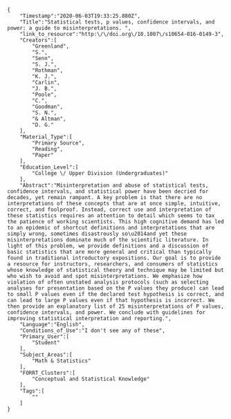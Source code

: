 
    {
        "Timestamp":"2020-06-03T19:33:25.880Z",
        "Title":"Statistical tests, p values, confidence intervals, and power: a guide to misinterpretations. ",
        "link_to_resource":"http:\/\/doi.org\/10.1007\/s10654-016-0149-3",
        "Creators":[
            "Greenland",
            "S.",
            "Senn",
            "S. J.",
            "Rothman",
            "K. J.",
            "Carlin",
            "J. B.",
            "Poole",
            "C.",
            "Goodman",
            "S. N.",
            "& Altman",
            "D. G."
        ],
        "Material_Type":[
            "Primary Source",
            "Reading",
            "Paper"
        ],
        "Education_Level":[
            "College \/ Upper Division (Undergraduates)"
        ],
        "Abstract":"Misinterpretation and abuse of statistical tests, confidence intervals, and statistical power have been decried for decades, yet remain rampant. A key problem is that there are no interpretations of these concepts that are at once simple, intuitive, correct, and foolproof. Instead, correct use and interpretation of these statistics requires an attention to detail which seems to tax the patience of working scientists. This high cognitive demand has led to an epidemic of shortcut definitions and interpretations that are simply wrong, sometimes disastrously so\u2014and yet these misinterpretations dominate much of the scientific literature. In light of this problem, we provide definitions and a discussion of basic statistics that are more general and critical than typically found in traditional introductory expositions. Our goal is to provide a resource for instructors, researchers, and consumers of statistics whose knowledge of statistical theory and technique may be limited but who wish to avoid and spot misinterpretations. We emphasize how violation of often unstated analysis protocols (such as selecting analyses for presentation based on the P values they produce) can lead to small P values even if the declared test hypothesis is correct, and can lead to large P values even if that hypothesis is incorrect. We then provide an explanatory list of 25 misinterpretations of P values, confidence intervals, and power. We conclude with guidelines for improving statistical interpretation and reporting.",
        "Language":"English",
        "Conditions_of_Use":"I don't see any of these",
        "Primary_User":[
            "Student"
        ],
        "Subject_Areas":[
            "Math & Statistics"
        ],
        "FORRT_Clusters":[
            "Conceptual and Statistical Knowledge"
        ],
        "Tags":[
            ""
        ]
    }
